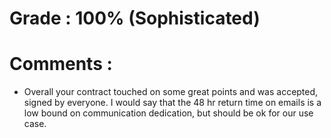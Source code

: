  # Grade : 100% (Sophisticated)

 # Comments : 
  - Overall your contract touched on some great points and was accepted, signed by everyone. I would say that the 48 hr return time on emails is a low bound on communication dedication, but should be ok for our use case.